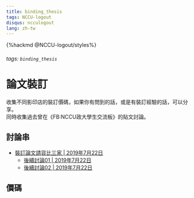 ```yaml
---
title: binding_thesis
tags: NCCU-logout
disqus: ncculogout
lang: zh-tw
---
```


{%hackmd @NCCU-logout/styles%}

###### tags: `binding_thesis`

# 論文裝訂

收集不同影印店的裝訂價碼，如果你有問到的話，或是有裝訂經驗的話，可以分享。  
同時收集過去曾在《FB:NCCU政大學生交流板》的貼文討論。

## 討論串

* [裝訂論文請貨比三家 | 2019年7月22日](https://www.facebook.com/groups/NCCUSTUDENT/permalink/2417415798304512/)
    * [後續討論01 | 2019年7月22日](https://www.facebook.com/groups/NCCUSTUDENT/permalink/2419174031462022/)
    * [後續討論02 | 2019年7月22日](https://www.facebook.com/groups/NCCUSTUDENT/permalink/2418980571481368/)

## 價碼
